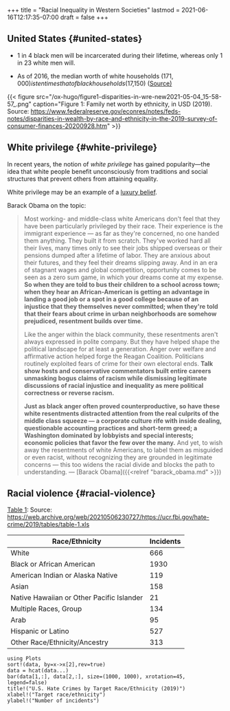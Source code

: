 +++
title = "Racial Inequality in Western Societies"
lastmod = 2021-06-16T12:17:35-07:00
draft = false
+++

## United States {#united-states}

-   1 in 4 black men will be incarcerated during their lifetime, whereas only 1 in 23 white men will.

-   As of 2016, the median worth of white households ($171,000) is ten times that of black households ($17,150) ([Source)](https://www.brookings.edu/blog/up-front/2020/02/27/examining-the-black-white-wealth-gap/)

{{< figure src="/ox-hugo/figure1-disparities-in-wre-new2021-05-04_15-58-57_.png" caption="Figure 1: Family net worth by ethnicity, in USD (2019). Source: <https://www.federalreserve.gov/econres/notes/feds-notes/disparities-in-wealth-by-race-and-ethnicity-in-the-2019-survey-of-consumer-finances-20200928.htm>" >}}


## White privilege {#white-privilege}

In recent years, the notion of _white privilege_ has gained popularity—the idea that white people benefit unconsciously from traditions and social structures that prevent others from attaining equality.

White privilege may be an example of a [luxury belief](https://nypost.com/2019/08/17/luxury-beliefs-are-the-latest-status-symbol-for-rich-americans/).

Barack Obama on the topic:

> Most working- and middle-class white Americans don't feel that they have been particularly privileged by their race. Their experience is the immigrant experience — as far as they're concerned, no one handed them anything. They built it from scratch. They've worked hard all their lives, many times only to see their jobs shipped overseas or their pensions dumped after a lifetime of labor. They are anxious about their futures, and they feel their dreams slipping away. And in an era of stagnant wages and global competition, opportunity comes to be seen as a zero sum game, in which your dreams come at my expense. **So when they are told to bus their children to a school across town; when they hear an African-American is getting an advantage in landing a good job or a spot in a good college because of an injustice that they themselves never committed; when they're told that their fears about crime in urban neighborhoods are somehow prejudiced, resentment builds over time.**
>
> Like the anger within the black community, these resentments aren't always expressed in polite company. But they have helped shape the political landscape for at least a generation. Anger over welfare and affirmative action helped forge the Reagan Coalition. Politicians routinely exploited fears of crime for their own electoral ends. **Talk show hosts and conservative commentators built entire careers unmasking bogus claims of racism while dismissing legitimate discussions of racial injustice and inequality as mere political correctness or reverse racism.**
>
> **Just as black anger often proved counterproductive, so have these white resentments distracted attention from the real culprits of the middle class squeeze — a corporate culture rife with inside dealing, questionable accounting practices and short-term greed; a Washington dominated by lobbyists and special interests; economic policies that favor the few over the many.** And yet, to wish away the resentments of white Americans, to label them as misguided or even racist, without recognizing they are grounded in legitimate concerns — this too widens the racial divide and blocks the path to understanding.
> — [Barack Obama]({{<relref "barack_obama.md" >}})


## Racial violence {#racial-violence}

<a id="table--hate-crimes"></a>
<div class="table-caption">
  <span class="table-number"><a href="#table--hate-crimes">Table 1</a></span>:
  Source: <a href="https://web.archive.org/web/20210506230727/https://ucr.fbi.gov/hate-crime/2019/tables/table-1.xls">https://web.archive.org/web/20210506230727/https://ucr.fbi.gov/hate-crime/2019/tables/table-1.xls</a>
</div>

| Race/Ethnicity                            | Incidents |
|-------------------------------------------|-----------|
| White                                     | 666       |
| Black or African American                 | 1930      |
| American Indian or Alaska Native          | 119       |
| Asian                                     | 158       |
| Native Hawaiian or Other Pacific Islander | 21        |
| Multiple Races, Group                     | 134       |
| Arab                                      | 95        |
| Hispanic or Latino                        | 527       |
| Other Race/Ethnicity/Ancestry             | 313       |

```jupyter-julia
using Plots
sort!(data, by=x->x[2],rev=true)
data = hcat(data...)
bar(data[1,:], data[2,:], size=(1000, 1000), xrotation=45, legend=false)
title!("U.S. Hate Crimes by Target Race/Ethnicity (2019)")
xlabel!("Target race/ethnicity")
ylabel!("Number of incidents")
```